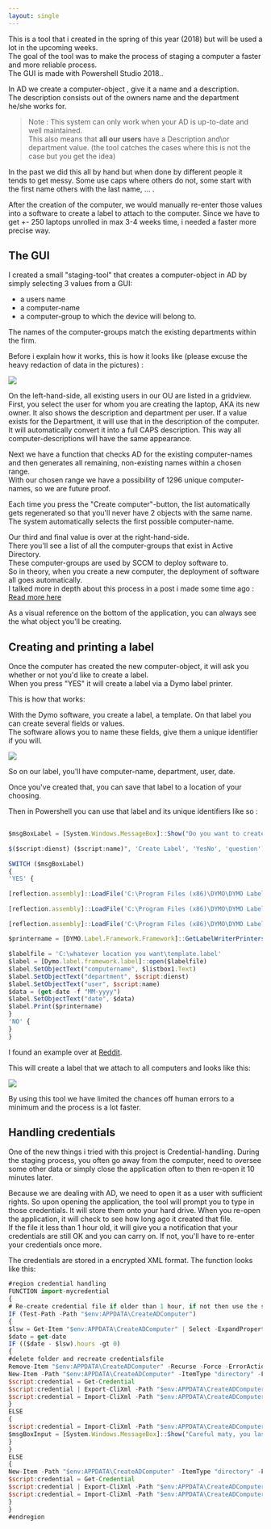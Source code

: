 ```yaml
---
layout: single
---
```

This is a tool that i created in the spring of this year (2018) but will be used a lot in the upcoming weeks.  
The goal of the tool was to make the process of staging a computer a faster and more reliable process.  
The GUI is made with Powershell Studio 2018..
  
In AD we create a computer-object , give it a name and a description.  
The description consists out of the owners name and the department he/she works for.  


> Note : This system can only work when your AD is up-to-date and well maintained.  
> This also means that **all our users** have a Description and\or department value. (the tool catches the cases where this is not the case but you get the idea)  

  
In the past we did this all by hand but when done by different people it tends to get messy. Some use caps where others do not, some start with the first name others with the last name, ... .  

After the creation of the computer, we would manually re-enter those values into a software to create a label to attach to the computer.
Since we have to get +- 250 laptops unrolled in max 3-4 weeks time, i needed a faster more precise way.  
  
## The GUI

I created a small "staging-tool" that creates a computer-object in AD by simply selecting 3 values from a GUI:  
  
- a users name  
- a computer-name  
- a computer-group to which the device will belong to.  
  
The names of the computer-groups match the existing departments within the firm.  
  
Before i explain how it works, this is how it looks like (please excuse the heavy redaction of data in the pictures) :  
  
![]({{site.baseurl}}/assets/images/SCCMStagingGUI/gui.PNG)  
  
On the left-hand-side, all existing users in our OU are listed in a gridview. First, you select the user for whom you are creating the laptop, AKA its new owner. It also shows the description and department per user. If a value exists for the Department, it will use that in the description of the computer. It will automatically convert it into a full CAPS description. This way all computer-descriptions will have the same appearance.  
  
Next we have a function that checks AD for the existing computer-names and then generates all remaining, non-existing names within a chosen range.  
With our chosen range we have a possibility of 1296 unique computer-names, so we are future proof.  

Each time you press the "Create computer"-button, the list automatically gets regenerated so that you'll never have 2 objects with the same name.  
The system automatically selects the first possible computer-name.  
  
Our third and final value is over at the right-hand-side.  
There you'll see a list of all the computer-groups that exist in Active Directory.  
These computer-groups are used by SCCM to deploy software to.  
So in theory, when you create a new computer, the deployment of software all goes automatically.  
I talked more in depth about this process in a post i made some time ago : [Read more here](https://cookiecrumbles.github.io/SCCM_AD_Powershell/ "Read more here")  
  
  
As a visual reference on the bottom of the application, you can always see the what object you'll be creating.  

## Creating and printing a label 

Once the computer has created the new computer-object, it will ask you whether or not you'd like to create a label.  
When you press "YES" it will create a label via a Dymo label printer.  

This is how that works:  
  
With the Dymo software, you create a label, a template. On that label you can create several fields or values.  
The software allows you to name these fields, give them a unique identifier if you will.  
  
![]({{site.baseurl}}/assets/images/SCCMStagingGUI/dymo.PNG)  
  
So on our label, you'll have computer-name, department, user, date.  
  
Once you've created that, you can save that label to a location of your choosing.  
  
Then in Powershell you can use that label and its unique identifiers like so :  
  
```javascript  
  
$msgBoxLabel = [System.Windows.MessageBox]::Show("Do you want to create a label $($listBox1.Text)  
  
$($script:dienst) ($script:name)", 'Create Label', 'YesNo', 'question')  
  
SWITCH ($msgBoxLabel)  
{  
'YES' {  
  
[reflection.assembly]::LoadFile('C:\Program Files (x86)\DYMO\DYMO Label Software\Framework\.net4\DYMO.DLS.Runtime.dll')  
  
[reflection.assembly]::LoadFile('C:\Program Files (x86)\DYMO\DYMO Label Software\Framework\.net4\DYMO.Label.Framework.dll')  
  
[reflection.assembly]::LoadFile('C:\Program Files (x86)\DYMO\DYMO Label Software\Framework\.net4\DYMO.Common.dll')  
  
$printername = [DYMO.Label.Framework.Framework]::GetLabelWriterPrinters() | select -ExpandProperty name  
  
$labelfile = 'C:\whatever location you want\template.label'  
$label = [Dymo.label.framework.label]::open($labelfile)  
$label.SetObjectText("computername", $listbox1.Text)  
$label.SetObjectText("department", $script:dienst)  
$label.SetObjectText("user", $script:name)  
$data = (get-date -f "MM-yyyy")  
$label.SetObjectText("date", $data)  
$label.Print($printername)  
}  
'NO' {  
}  
}  
```  
  
I found an example over at [Reddit](https://www.reddit.com/r/PowerShell/comments/6y80dq/script_to_print_to_a_dymo_labelwriter/ "Reddit").  
  
This will create a label that we attach to all computers and looks like this:  

![]({{site.baseurl}}/assets/images/SCCMStagingGUI/label.png)  
  
By using this tool we have limited the chances off human errors to a minimum and the process is a lot faster.  
 
## Handling credentials 
  
One of the new things i tried with this project is Credential-handling. During the staging process, you often go away from the computer, need to oversee some other data or simply close the application often to then re-open it 10 minutes later.  
  
Because we are dealing with AD, we need to open it as a user with sufficient rights. So upon opening the application, the tool will prompt you to type in those credentials. It will store them onto your hard drive. When you re-open the application, it will check to see how long ago it created that file.  
If the file it less than 1 hour old, it will give you a notification that your credentials are still OK and you can carry on. If not, you'll have to re-enter your credentials once more.  
  
The credentials are stored in a encrypted XML format. The function looks like this:  
  
```javascript  
#region credential handling  
FUNCTION import-mycredential  
{  
# Re-create credential file if older than 1 hour, if not then use the stored credentials.  
IF (Test-Path -Path "$env:APPDATA\CreateADComputer")  
{  
$lsw = Get-Item "$env:APPDATA\CreateADComputer" | Select -ExpandProperty LastWriteTime  
$date = get-date  
IF (($date - $lsw).hours -gt 0)  
{  
#delete folder and recreate credentialsfile  
Remove-Item "$env:APPDATA\CreateADComputer" -Recurse -Force -ErrorAction SilentlyContinue -Confirm:$false  
New-Item -Path "$env:APPDATA\CreateADComputer" -ItemType "directory" -Force  
$script:credential = Get-Credential  
$script:credential | Export-CliXml -Path "$env:APPDATA\CreateADComputer\cred.xml"  
$script:credential = Import-CliXml -Path "$env:APPDATA\CreateADComputer\cred.xml"  
}  
ELSE  
{  
$script:credential = Import-CliXml -Path "$env:APPDATA\CreateADComputer\cred.xml"  
$msgBoxInput = [System.Windows.MessageBox]::Show("Careful maty, you last opend this program with administrative priveliges on $lsw!", 'ADM-account is being used', 'OK', 'info')  
}  
}  
ELSE  
{  
New-Item -Path "$env:APPDATA\CreateADComputer" -ItemType "directory" -Force  
$script:credential = Get-Credential  
$script:credential | Export-CliXml -Path "$env:APPDATA\CreateADComputer\cred.xml"  
$script:credential = Import-CliXml -Path "$env:APPDATA\CreateADComputer\cred.xml"  
}  
}  
#endregion  
  
```

